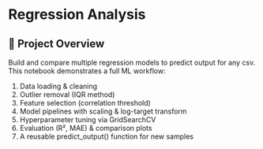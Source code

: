 


# Regression Analysis

## 🚀 Project Overview
Build and compare multiple regression models to predict output for any csv.  
This notebook demonstrates a full ML workflow:
1. Data loading & cleaning  
2. Outlier removal (IQR method)  
3. Feature selection (correlation threshold)  
4. Model pipelines with scaling & log-target transform  
5. Hyperparameter tuning via GridSearchCV  
6. Evaluation (R², MAE) & comparison plots  
7. A reusable predict_output() function for new samples  



